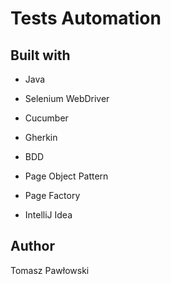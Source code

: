 # Tests Automation

## Built with
- Java
- Selenium WebDriver
- Cucumber
- Gherkin
- BDD
- Page Object Pattern
- Page Factory

- IntelliJ Idea

## Author
Tomasz Pawłowski
